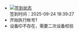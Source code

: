 - [![签到状态](https://github.com/womade/Cloud189-Actions/actions/workflows/main.yml/badge.svg?branch=main)](https://github.com/womade/Cloud189-Actions/actions/workflows/main.yml) <br> 签到时间：2025-09-24 18:39:27
- 开始执行帐号1
- 设备ID不存在，需要二次设备校验
